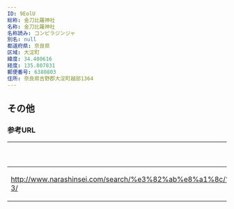 ```yaml
---
ID: 9EolU
総称: 金刀比羅神社
名称: 金刀比羅神社
名称読み: コンピラジンジャ
別名: null
都道府県: 奈良県
区域: 大淀町
緯度: 34.400616
経度: 135.807831
郵便番号: 6380803
住所: 奈良県吉野郡大淀町越部1364
---
```


## その他

### 参考URL

| URL                                                                                                            | 説明   |
| -------------------------------------------------------------------------------------------------------------- | ------ |
| http://www.narashinsei.com/search/%e3%82%ab%e8%a1%8c/%e9%87%91%e5%88%80%e6%af%94%e7%be%85%e7%a5%9e%e7%a4%be-3/ | 神社庁 |
